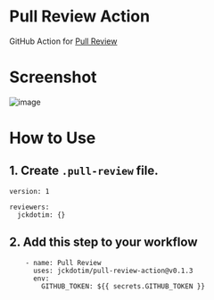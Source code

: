 # Pull Review Action

GitHub Action for [Pull Review](https://github.com/imsky/pull-review)

# Screenshot

![image](https://user-images.githubusercontent.com/276766/68546416-436afd00-0419-11ea-9eef-226fe041e6fb.png)

# How to Use

## 1. Create `.pull-review` file.

```
version: 1

reviewers:
  jckdotim: {}
```

## 2. Add this step to your workflow

```
    - name: Pull Review
      uses: jckdotim/pull-review-action@v0.1.3
      env:
        GITHUB_TOKEN: ${{ secrets.GITHUB_TOKEN }}
```
